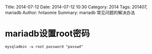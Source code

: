 Title: 2014-07-12
Date: 2014-07-12 10:30
Category: 2014
Tags: 201407, mariadb
Author: hnlaomie
Summary: mariadb 常见问题的解决办法

mariadb设置root密码
======================

    mysqladmin -u root password "passwd"


